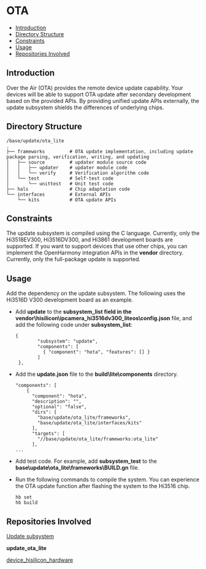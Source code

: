 # OTA<a name="EN-US_TOPIC_0000001078451366"></a>

-   [Introduction](#section11660541593)
-   [Directory Structure](#section1464106163817)
-   [Constraints](#section1718733212019)
-   [Usage](#section18867101215181)
-   [Repositories Involved](#section68521336131912)

## Introduction<a name="section11660541593"></a>

Over the Air \(OTA\) provides the remote device update capability. Your devices will be able to support OTA update after secondary development based on the provided APIs. By providing unified update APIs externally, the update subsystem shields the differences of underlying chips.

## Directory Structure<a name="section1464106163817"></a>

```
/base/update/ota_lite
.
├── frameworks         # OTA update implementation, including update package parsing, verification, writing, and updating
│   ├── source         # updater module source code
│   │   ├── updater    # updater module code
│   │   └── verify     # Verification algorithm code
│   └── test           # Self-test code
│       └── unittest   # Unit test code
├── hals               # Chip adaptation code
└── interfaces         # External APIs
    └── kits           # OTA update APIs
```

## Constraints<a name="section1718733212019"></a>

The update subsystem is compiled using the C language. Currently, only the Hi3518EV300, Hi3516DV300, and Hi3861 development boards are supported. If you want to support devices that use other chips, you can implement the OpenHarmony integration APIs in the  **vendor**  directory. Currently, only the full-package update is supported.

## Usage<a name="section18867101215181"></a>

Add the dependency on the update subsystem. The following uses the Hi3516D V300 development board as an example.

-   Add  **update**  to the  **subsystem\_list field in the vendor\\hisilicon\\ipcamera\_hi3516dv300\_liteos\\config.json**  file, and add the following code under  **subsystem\_list**:

    ```
    {
            "subsystem": "update",
            "components": [
              { "component": "hota", "features": [] }
            ]
     },
    ```


-   Add the  **update.json**  file to the  **build\\lite\\components**  directory.

    ```
    "components": [
        {
          "component": "hota",
          "description": "",
          "optional": "false",
          "dirs": [
            "base/update/ota_lite/frameworks",
            "base/update/ota_lite/interfaces/kits"
          ],
          "targets": [
            "//base/update/ota_lite/frameworks:ota_lite"
          ],
    ...
    ```


-   Add test code. For example, add  **subsystem\_test**  to the  **base\\update\\ota\_lite\\frameworks\\BUILD.gn**  file.

-   Run the following commands to compile the system. You can experience the OTA update function after flashing the system to the Hi3516 chip.

    ```
    hb set
    hb build
    ```


## Repositories Involved<a name="section68521336131912"></a>

[Update subsystem](https://gitee.com/openharmony/docs/blob/master/en/readme/update.md)

**update\_ota\_lite**

[device\_hisilicon\_hardware](https://gitee.com/openharmony/device_hisilicon_hardware/blob/master/README.md)

